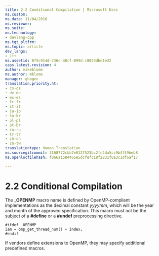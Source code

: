 ```yaml
---
title: 2.2 Conditional Compilation | Microsoft Docs
ms.custom: 
ms.date: 11/04/2016
ms.reviewer: 
ms.suite: 
ms.technology:
- devlang-cpp
ms.tgt_pltfrm: 
ms.topic: article
dev_langs:
- C++
ms.assetid: 8f9c914d-736c-48cf-899d-c8029dbe1e32
caps.latest.revision: 4
author: mikeblome
ms.author: mblome
manager: ghogen
translation.priority.ht:
- cs-cz
- de-de
- es-es
- fr-fr
- it-it
- ja-jp
- ko-kr
- pl-pl
- pt-br
- ru-ru
- tr-tr
- zh-cn
- zh-tw
translationtype: Human Translation
ms.sourcegitcommit: 3168772cbb7e8127523bc2fc2da5cc9b4f59beb8
ms.openlocfilehash: f066a1584465e5dcfefc18f2831f6a3c1df6af17

---
```

# 2.2 Conditional Compilation
The _**OPENMP** macro name is defined by OpenMP-compliant implementations as the decimal constant *yyyymm*, which will be the year and month of the approved specification. This macro must not be the subject of a **#define** or a **#undef** preprocessing directive.  
  
```  
#ifdef _OPENMP  
iam = omp_get_thread_num() + index;  
#endif  
```  
  
 If vendors define extensions to OpenMP, they may specify additional predefined macros.


<!--HONumber=Jan17_HO2-->


